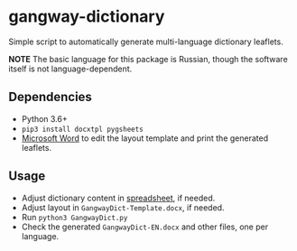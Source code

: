 # gangway-dictionary
Simple script to automatically generate multi-language dictionary leaflets.

**NOTE** The basic language for this package is Russian, though the software itself is not language-dependent.

## Dependencies

* Python 3.6+
* `pip3 install docxtpl pygsheets`
* [Microsoft Word](https://products.office.com/word) to edit the layout template and print the generated leaflets.

## Usage

* Adjust dictionary content in [spreadsheet](https://docs.google.com/spreadsheets/d/1kbMuGJaRR4gYTr9yaobskiENStj48m8wqhKRjlIQ0Tc), if needed.
* Adjust layout in `GangwayDict-Template.docx`, if needed.
* Run `python3 GangwayDict.py`
* Check the generated `GangwayDict-EN.docx` and other files, one per language.
